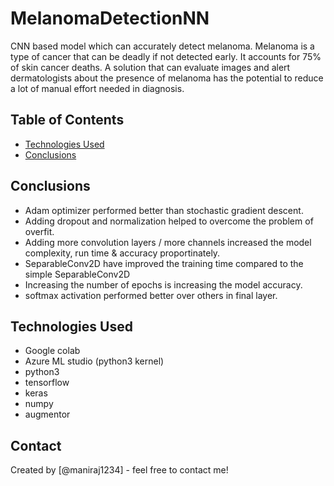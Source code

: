 # MelanomaDetectionNN
CNN based model which can accurately detect melanoma. Melanoma is a type of cancer that can be deadly if not detected early. It accounts for 75% of skin cancer deaths. A solution that can evaluate images and alert dermatologists about the presence of melanoma has the potential to reduce a lot of manual effort needed in diagnosis.


## Table of Contents
* [Technologies Used](#technologies-used)
* [Conclusions](#conclusions)


## Conclusions
- Adam optimizer performed better than stochastic gradient descent.
- Adding dropout and normalization helped to overcome the problem of overfit.
- Adding more convolution layers / more channels increased the model complexity, run time & accuracy proportinately.
- SeparableConv2D have improved the training time compared to the simple SeparableConv2D
- Increasing the number of epochs is increasing the model accuracy.
- softmax activation performed better over others in final layer.


## Technologies Used
- Google colab
- Azure ML studio (python3 kernel)
- python3
- tensorflow
- keras
- numpy
- augmentor


## Contact
Created by [@maniraj1234] - feel free to contact me!
